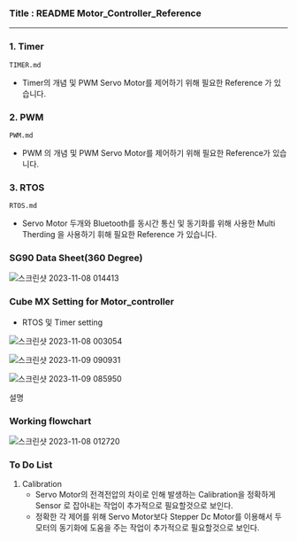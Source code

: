 ### Title : README Motor_Controller_Reference
------------------------------------------------------------------------------------
### 1. Timer
```
TIMER.md
```
- Timer의 개념 및 PWM Servo Motor를 제어하기 위해 필요한 Reference 가 있습니다.

### 2. PWM
```
PWM.md
```
- PWM 의 개념 및 PWM Servo Motor를 제어하기 위해 필요한 Reference가 있습니다.

### 3. RTOS
```
RTOS.md
```
- Servo Motor 두개와 Bluetooth를 동시간 통신 및 동기화를 위해 사용한 Multi Therding 을 사용하기 휘해 필요한 Reference 가 있습니다.

### SG90 Data Sheet(360 Degree)

![스크린샷 2023-11-08 014413](https://github.com/simpleis6est/HandSignalRecognitionSystem/assets/143490860/0a9ee7d3-2c93-4530-a8a7-c7a187d556ee)

### Cube MX Setting for Motor_controller
- RTOS 및 Timer setting

![스크린샷 2023-11-08 003054](https://github.com/simpleis6est/HandSignalRecognitionSystem/assets/143490860/aa466d49-7c99-45e1-9856-d10c309aab71)


![스크린샷 2023-11-09 090931](https://github.com/simpleis6est/HandSignalRecognitionSystem/assets/143490860/8d0259a8-0e37-4006-ab41-aac210b2caab)

![스크린샷 2023-11-09 085950](https://github.com/simpleis6est/HandSignalRecognitionSystem/assets/143490860/4b9fbd48-768a-4eeb-878c-ec0ff073a59d)


설명

### Working flowchart

![스크린샷 2023-11-08 012720](https://github.com/simpleis6est/HandSignalRecognitionSystem/assets/143490860/edfb59f4-9069-4fa0-a151-00079da11235)

### To Do List
1. Calibration
    - Servo Motor의 전격전압의 차이로 인해 발생하는 Calibration을 정확하게 Sensor 로 잡아내는 작업이 추가적으로 필요할것으로 보인다.
    - 정확한 각 제어를 위해 Servo Motor보다 Stepper Dc Motor를 이용해서 두 모터의 동기화에 도움을 주는 작업이 추가적으로 필요할것으로 보인다.
